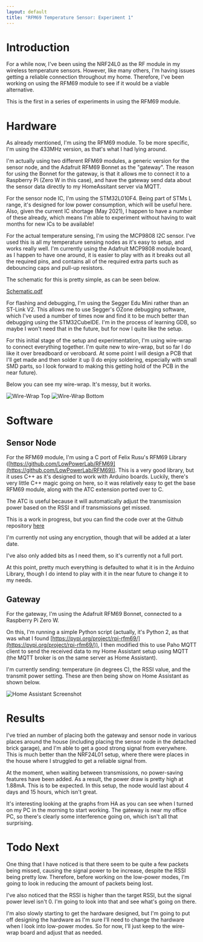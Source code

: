 ```yaml
---
layout: default
title: "RFM69 Temperature Sensor: Experiment 1"
---
```


# Introduction

For a while now, I've been using the NRF24L0 as the RF module in my wireless temperature sensors. However, like many others, I'm having issues getting a reliable connection throughout my home. Therefore, I've been working on using the RFM69 module to see if it would be a viable alternative.

This is the first in a series of experiments in using the RFM69 module.

# Hardware

As already mentioned, I'm using the RFM69 module. To be more specific, I'm using the 433MHz version, as that's what I had lying around. 

I'm actually using two different RFM69 modules, a generic version for the sensor node, and the Adafruit RFM69 Bonnet as the "gateway". The reason for using the Bonnet for the gateway, is that it allows me to connect it to a Raspberry Pi (Zero W in this case), and have the gateway send data about the sensor data directly to my HomeAssitant server via MQTT.

For the sensor node IC, I'm using the STM32L010F4. Being part of STMs L range, it's designed for low power consumption, which will be useful here. Also, given the current IC shortage (May 2021), I happen to have a number of these already, which means I'm able to experiment without having to wait months for new ICs to be available!

For the actual temperature sensing, I'm using the MCP9808 I2C sensor. I've used this is all my temperature sensing nodes as it's easy to setup, and works really well. I'm currently using the Adafruit MCP9808 module board, as I happen to have one around, it is easier to play with as it breaks out all the required pins, and contains all of the required extra parts such as debouncing caps and pull-up resistors.

The schematic for this is pretty simple, as can be seen below.

[Schematic.pdf](documents/schematic-9May21.pdf)

For flashing and debugging, I'm using the Segger Edu Mini rather than an ST-Link V2. This allows me to use Segger's OZone debugging software, which I've used a number of times now and find it to be much better than debugging using the STM32CubeIDE. I'm in the process of learning GDB, so maybe I won't need that in the future, but for now I quite like the setup.

For this initial stage of the setup and experimentation, I'm using wire-wrap to connect everything together. I'm quite new to wire-wrap, but so far I do like it over breadboard or veroboard. At some point I will design a PCB that I'll get made and then solder it up (I do enjoy soldering, especially with small SMD parts, so I look forward to making this getting hold of the PCB in the near future).

Below you can see my wire-wrap. It's messy, but it works.

![Wire-Wrap Top](images/wire-wrap-top.jpg)
![Wire-Wrap Bottom](images/wire-wrap-bottom.jpg)

# Software

## Sensor Node

For the RFM69 module, I'm using a C port of Felix Rusu's RFM69 Library ([https://github.com/LowPowerLab/RFM69](https://github.com/LowPowerLab/RFM69)). This is a very good library, but it uses C++ as it's designed to work with Arduino boards. Luckily, there's very little C++ magic going on here, so it was relatively easy to get the base RFM69 module, along with the ATC extension ported over to C.

The ATC is useful because it will automatically adjust the transmission power based on the RSSI and if transmissions get missed.

This is a work in progress, but you can find the code over at the Github repository [here](https://github.com/sdaglish/rfm69_temperature_sensor_node)

I'm currently not using any encryption, though that will be added at a later date. 

I've also only added bits as I need them, so it's currently not a full port.

At this point, pretty much everything is defaulted to what it is in the Arduino Library, though I do intend to play with it in the near future to change it to my needs.

## Gateway

For the gateway, I'm using the Adafruit RFM69 Bonnet, connected to a Raspberry Pi Zero W.

On this, I'm running a simple Python script (actually, it's Python 2, as that was what I found [https://pypi.org/project/rpi-rfm69/](https://pypi.org/project/rpi-rfm69/)), I then modified this to use Paho MQTT client to send the received data to my Home Assistant setup using MQTT (the MQTT broker is on the same server as Home Assistant).

I'm currently sending: temperature (in degrees C), the RSSI value, and the transmit power setting. These are then being show on Home Assistant as shown below.

![Home Assistant Screenshot](images/home-assistant-screenshot.jpg)


# Results

I've tried an number of placing both the gateway and sensor node in various places around the house (including placing the sensor node in the detached brick garage), and I'm able to get a good strong signal from everywhere. This is much better than the NRF24L01 setup, where there were places in the house where I struggled to get a reliable signal from.

At the moment, when waiting between transmissions, no power-saving features have been added. As a result, the power draw is pretty high at 1.88mA. This is to be expected. In this setup, the node would last about 4 days and 15 hours, which isn't great.


It's interesting looking at the graphs from HA as you can see when I turned on my PC in the morning to start working. The gateway is near my office PC, so there's clearly some interference going on, which isn't all that surprising.

# Todo Next

One thing that I have noticed is that there seem to be quite a few packets being missed, causing the signal power to be increase, despite the RSSI being pretty low. Therefore, before working on the low-power modes, I'm going to look in reducing the amount of packets being lost.

I've also noticed that the RSSI is higher than the target RSSI, but the signal power level isn't 0. I'm going to look into that and see what's going on there.

I'm also slowly starting to get the hardware designed, but I'm going to put off designing the hardware as I'm sure I'll need to change the hardware when I look into low-power modes. So for now, I'll just keep to the wire-wrap board and adjust that as needed.
